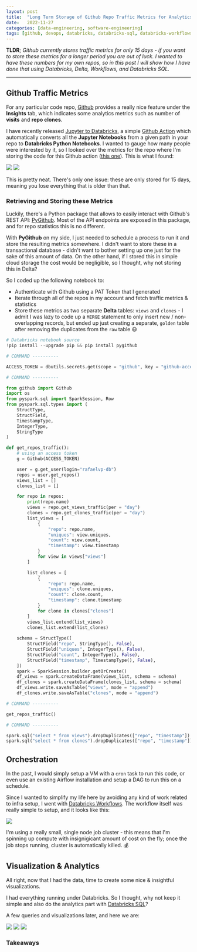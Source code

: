 ```yaml
---
layout:	post
title:	"Long Term Storage of Github Repo Traffic Metrics for Analytics with Databricks"
date:	2022-11-27
categories: [data-engineering, software-engineering]
tags: [github, devops, databricks, databricks-sql, databricks-workflows]
---
```


**TLDR**; *Github currently stores traffic metrics for only 15 days - if you want to store these metrics for a longer period you are out of luck. I wanted to have these numbers for my own repos, so in this post I will show how I have done that using Databricks, Delta, Workflows, and Databricks SQL.*

<hr/>

## Github Traffic Metrics

For any particular code repo, [Github](https://www.github.com) provides a really nice feature under the **Insights** tab, which indicates some analytics metrics such as number of **visits** and **repo clones**.

I have recently released [Jupyter to Databricks](https://github.com/marketplace/actions/convert-jupyter-notebooks-to-databricks-notebooks), a simple [Github Action](https://github.com/marketplace?category=&query=&type=actions&verification=) which automatically converts all the **Jupyter Notebooks** from a given path in your repo to **Databricks Python Notebooks**. I wanted to gauge how many people were interested by it, so I looked over the metrics for the repo where I'm storing the code for this Github action ([this one](https://github.com/rafaelvp-db/jupyter-to-databricks)). This is what I found:

![](/img/github_repo_historical_views.png)
![](/img/github_repo_historical_clones.png)

This is pretty neat. There's only one issue: these are only stored for 15 days, meaning you lose everything that is older than that.

### Retrieving and Storing these Metrics

Luckily, there's a Python package that allows to easily interact with Github's REST API: [PyGithub](https://github.com/PyGithub/PyGithub). Most of the API endpoints are exposed in this package, and for repo statistics this is no different.

With **PyGithub** on my side, I just needed to schedule a process to run it and store the resulting metrics somewhere. I didn't want to store these in a transactional database - didn't want to bother setting up one just for the sake of this amount of data. On the other hand, if I stored this in simple cloud storage the cost would be negligible, so I thought, why not storing this in Delta?

So I coded up the following notebook to:

* Authenticate with Github using a PAT Token that I generated
* Iterate through all of the repos in my account and fetch traffic metrics & statistics
* Store these metrics as two separate **Delta** tables: `views` and `clones` - I admit I was lazy to code up a `MERGE` statement to only insert new / non-overlapping records, but ended up just creating a separate, `golden` table after removing the duplicates from the `raw` table 😃

```python
# Databricks notebook source
!pip install --upgrade pip && pip install pygithub

# COMMAND ----------

ACCESS_TOKEN = dbutils.secrets.get(scope = "github", key = "github-access-token")

# COMMAND ----------

from github import Github
import os
from pyspark.sql import SparkSession, Row
from pyspark.sql.types import (
    StructType,
    StructField,
    TimestampType,
    IntegerType,
    StringType
)

def get_repos_traffic():
    # using an access token
    g = Github(ACCESS_TOKEN)

    user = g.get_user(login="rafaelvp-db")
    repos = user.get_repos()
    views_list = []
    clones_list = []

    for repo in repos:
        print(repo.name)
        views = repo.get_views_traffic(per = "day")
        clones = repo.get_clones_traffic(per = "day")
        list_views = [
            {
                "repo": repo.name,
                "uniques": view.uniques,
                "count": view.count,
                "timestamp": view.timestamp
            }
            for view in views["views"]
        ]

        list_clones = [
            {
                "repo": repo.name,
                "uniques": clone.uniques,
                "count": clone.count,
                "timestamp": clone.timestamp
            }
            for clone in clones["clones"]
        ]
        views_list.extend(list_views)
        clones_list.extend(list_clones)
    
    schema = StructType([
        StructField("repo", StringType(), False),
        StructField("uniques", IntegerType(), False),
        StructField("count", IntegerType(), False),
        StructField("timestamp", TimestampType(), False),
    ])
    spark = SparkSession.builder.getOrCreate()
    df_views = spark.createDataFrame(views_list, schema = schema)
    df_clones = spark.createDataFrame(clones_list, schema = schema)
    df_views.write.saveAsTable("views", mode = "append")
    df_clones.write.saveAsTable("clones", mode = "append")

# COMMAND ----------

get_repos_traffic()

# COMMAND ----------

spark.sql("select * from views").dropDuplicates(["repo", "timestamp"]).write.saveAsTable("views_golden", mode = "overwrite")
spark.sql("select * from clones").dropDuplicates(["repo", "timestamp"]).write.saveAsTable("clones_golden", mode = "overwrite")
```

## Orchestration

In the past, I would simply setup a VM with a `cron` task to run this code, or even use an existing Airflow installation and setup a DAG to run this on a schedule.

Since I wanted to simplify my life here by avoiding any kind of work related to infra setup, I went with [Databricks Workflows](https://www.databricks.com/blog/2022/05/10/introducing-databricks-workflows.html). The workflow itself was really simple to setup, and it looks like this:

![](/img/databricks_workflows_github.png)

I'm using a really small, single node job cluster - this means that I'm spinning up compute with insignigicant amount of cost on the fly; once the job stops running, cluster is automatically killed. 💰

## Visualization & Analytics

All right, now that I had the data, time to create some nice & insightful visualizations.

I had everything running under Databricks. So I thought, why not keep it simple and also do the analytics part with [Databricks SQL](https://www.databricks.com/product/databricks-sql)?

A few queries and visualizations later, and here we are:

![](/img/repo_numbers_dbsql.png)
![](/img/repo_views_dbsql.png)
![](/img/repo_clones_dbsql.png)

### Takeaways